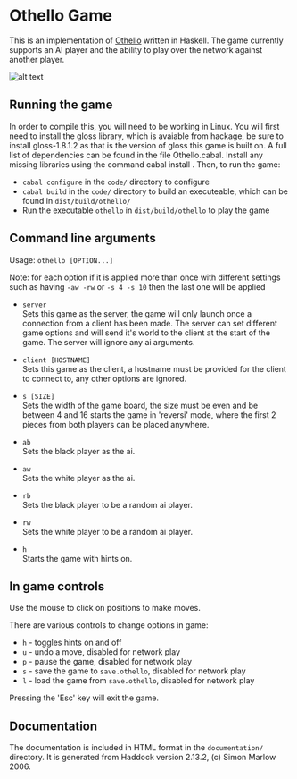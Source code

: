# Othello Game
This is an implementation of [Othello](https://en.wikipedia.org/wiki/Reversi) written in Haskell. The game currently supports an AI player and the ability to play over the network against another player. 

![alt text](https://github.com/dR3am5t0rM/haskell-othello-reversi/blob/master/report/screenshots/validMove.png)

## Running the game
In order to compile this, you will need to be working in Linux. You will first 
need to install the gloss library, which is avaiable from hackage, be sure to 
install gloss-1.8.1.2 as that is the version of gloss this game is built on. 
A full list of dependencies can be found in the file Othello.cabal. Install any 
missing libraries using the command cabal install <library>. Then, to run the 
game: 
- `cabal configure` in the `code/` directory to configure
- `cabal build` in the `code/` directory to build an executeable, which can be found in `dist/build/othello/`
- Run the executable `othello` in `dist/build/othello` to play the game



## Command line arguments
Usage: `othello [OPTION...]`

Note: for each option if it is applied more than once  with different settings such as having `-aw -rw` or `-s 4 -s 10` then the last one will be applied

- `server`  
Sets this game as the server, the game will only launch once a connection from a client has been made. The server can set different game options and will send it's world to the client at the start of the game. The server will ignore any ai arguments.

- `client [HOSTNAME]`  
Sets this game as the client, a hostname must be provided for the client to connect to, any other options are ignored.

- `s [SIZE]`  
Sets the width of the game board, the size must be even and be between 4 and 16 starts the game in 'reversi' mode, where the first 2 pieces from both players can be placed anywhere.
    
- `ab`  
Sets the black player as the ai.

- `aw`  
Sets the white player as the ai.

- `rb`  
Sets the black player to be a random ai player.

- `rw`  
Sets the white player to be a random ai player.

- `h`  
Starts the game with hints on.




## In game controls
Use the mouse to click on positions to make moves.

There are various controls to change options in game:
- `h` - toggles hints on and off
- `u` - undo a move, disabled for network play
- `p` - pause the game, disabled for network play
- `s` - save the game to `save.othello`, disabled for network play
- `l` - load the game from `save.othello`, disabled for network play

Pressing the 'Esc' key will exit the game. 




## Documentation
The documentation is included in HTML format in the `documentation/` directory. 
It is generated from Haddock version 2.13.2, (c) Simon Marlow 2006.


